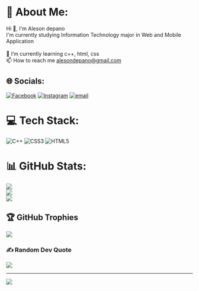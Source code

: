 # 💫 About Me:
Hi 👋, I'm Aleson depano<br>I'm currently studying Information Technology major in Web and Mobile Application<br><br>🌱 I’m currently learning c++, html, css <br>📫 How to reach me alesondepano@gmail.com


## 🌐 Socials:
[![Facebook](https://img.shields.io/badge/Facebook-%231877F2.svg?logo=Facebook&logoColor=white)](https://facebook.com/aleson.depano.31) [![Instagram](https://img.shields.io/badge/Instagram-%23E4405F.svg?logo=Instagram&logoColor=white)](https://instagram.com/alesondepano) [![email](https://img.shields.io/badge/Email-D14836?logo=gmail&logoColor=white)](mailto:alesondepano@gmail.com) 

# 💻 Tech Stack:
![C++](https://img.shields.io/badge/c++-%2300599C.svg?style=for-the-badge&logo=c%2B%2B&logoColor=white) ![CSS3](https://img.shields.io/badge/css3-%231572B6.svg?style=for-the-badge&logo=css3&logoColor=white) ![HTML5](https://img.shields.io/badge/html5-%23E34F26.svg?style=for-the-badge&logo=html5&logoColor=white)
# 📊 GitHub Stats:
![](https://github-readme-stats.vercel.app/api?username=alesondepano&theme=dark&hide_border=false&include_all_commits=true&count_private=false)<br/>
![](https://nirzak-streak-stats.vercel.app/?user=alesondepano&theme=dark&hide_border=false)<br/>
![](https://github-readme-stats.vercel.app/api/top-langs/?username=alesondepano&theme=dark&hide_border=false&include_all_commits=true&count_private=false&layout=compact)

## 🏆 GitHub Trophies
![](https://github-profile-trophy.vercel.app/?username=alesondepano&theme=radical&no-frame=false&no-bg=false&margin-w=4)

### ✍️ Random Dev Quote
![](https://quotes-github-readme.vercel.app/api?type=horizontal&theme=radical)

---
[![](https://visitcount.itsvg.in/api?id=alesondepano&icon=2&color=0)](https://visitcount.itsvg.in)

<!-- Proudly created with GPRM ( https://gprm.itsvg.in ) -->
